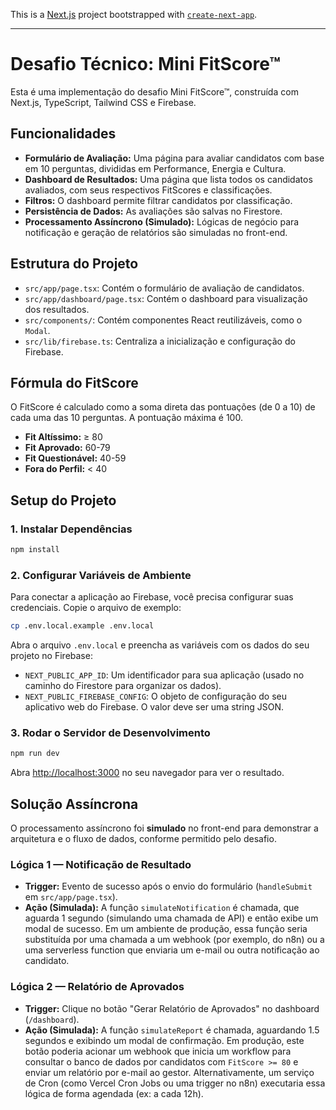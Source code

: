This is a [Next.js](https://nextjs.org) project bootstrapped with [`create-next-app`](https://nextjs.org/docs/app/api-reference/cli/create-next-app).

---

# Desafio Técnico: Mini FitScore™

Esta é uma implementação do desafio Mini FitScore™, construída com Next.js, TypeScript, Tailwind CSS e Firebase.

## Funcionalidades

- **Formulário de Avaliação:** Uma página para avaliar candidatos com base em 10 perguntas, divididas em Performance, Energia e Cultura.
- **Dashboard de Resultados:** Uma página que lista todos os candidatos avaliados, com seus respectivos FitScores e classificações.
- **Filtros:** O dashboard permite filtrar candidatos por classificação.
- **Persistência de Dados:** As avaliações são salvas no Firestore.
- **Processamento Assíncrono (Simulado):** Lógicas de negócio para notificação e geração de relatórios são simuladas no front-end.

## Estrutura do Projeto

- `src/app/page.tsx`: Contém o formulário de avaliação de candidatos.
- `src/app/dashboard/page.tsx`: Contém o dashboard para visualização dos resultados.
- `src/components/`: Contém componentes React reutilizáveis, como o `Modal`.
- `src/lib/firebase.ts`: Centraliza a inicialização e configuração do Firebase.

## Fórmula do FitScore

O FitScore é calculado como a soma direta das pontuações (de 0 a 10) de cada uma das 10 perguntas. A pontuação máxima é 100.

- **Fit Altíssimo:** ≥ 80
- **Fit Aprovado:** 60-79
- **Fit Questionável:** 40-59
- **Fora do Perfil:** < 40

## Setup do Projeto

### 1. Instalar Dependências

```bash
npm install
```

### 2. Configurar Variáveis de Ambiente

Para conectar a aplicação ao Firebase, você precisa configurar suas credenciais. Copie o arquivo de exemplo:

```bash
cp .env.local.example .env.local
```

Abra o arquivo `.env.local` e preencha as variáveis com os dados do seu projeto no Firebase:

- `NEXT_PUBLIC_APP_ID`: Um identificador para sua aplicação (usado no caminho do Firestore para organizar os dados).
- `NEXT_PUBLIC_FIREBASE_CONFIG`: O objeto de configuração do seu aplicativo web do Firebase. O valor deve ser uma string JSON.

### 3. Rodar o Servidor de Desenvolvimento

```bash
npm run dev
```

Abra [http://localhost:3000](http://localhost:3000) no seu navegador para ver o resultado.

## Solução Assíncrona

O processamento assíncrono foi **simulado** no front-end para demonstrar a arquitetura e o fluxo de dados, conforme permitido pelo desafio.

### Lógica 1 — Notificação de Resultado

- **Trigger:** Evento de sucesso após o envio do formulário (`handleSubmit` em `src/app/page.tsx`).
- **Ação (Simulada):** A função `simulateNotification` é chamada, que aguarda 1 segundo (simulando uma chamada de API) e então exibe um modal de sucesso. Em um ambiente de produção, essa função seria substituída por uma chamada a um webhook (por exemplo, do n8n) ou a uma serverless function que enviaria um e-mail ou outra notificação ao candidato.

### Lógica 2 — Relatório de Aprovados

- **Trigger:** Clique no botão "Gerar Relatório de Aprovados" no dashboard (`/dashboard`).
- **Ação (Simulada):** A função `simulateReport` é chamada, aguardando 1.5 segundos e exibindo um modal de confirmação. Em produção, este botão poderia acionar um webhook que inicia um workflow para consultar o banco de dados por candidatos com `FitScore >= 80` e enviar um relatório por e-mail ao gestor. Alternativamente, um serviço de Cron (como Vercel Cron Jobs ou uma trigger no n8n) executaria essa lógica de forma agendada (ex: a cada 12h).



